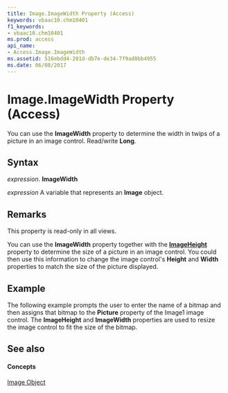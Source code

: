```yaml
---
title: Image.ImageWidth Property (Access)
keywords: vbaac10.chm10401
f1_keywords:
- vbaac10.chm10401
ms.prod: access
api_name:
- Access.Image.ImageWidth
ms.assetid: 516ebdd4-201d-db7e-de34-7f9ad0bb4955
ms.date: 06/08/2017
---
```



# Image.ImageWidth Property (Access)

You can use the **ImageWidth** property to determine the width in twips of a picture in an image control. Read/write **Long**.


## Syntax

 _expression_. **ImageWidth**

 _expression_ A variable that represents an **Image** object.


## Remarks

This property is read-only in all views.

You can use the **ImageWidth** property together with the **[ImageHeight](image-imageheight-property-access.md)** property to determine the size of a picture in an image control. You could then use this information to change the image control's **Height** and **Width** properties to match the size of the picture displayed.


## Example

The following example prompts the user to enter the name of a bitmap and then assigns that bitmap to the **Picture** property of the Image1 image control. The **ImageHeight** and **ImageWidth** properties are used to resize the image control to fit the size of the bitmap.


## See also


#### Concepts


[Image Object](image-object-access.md)

